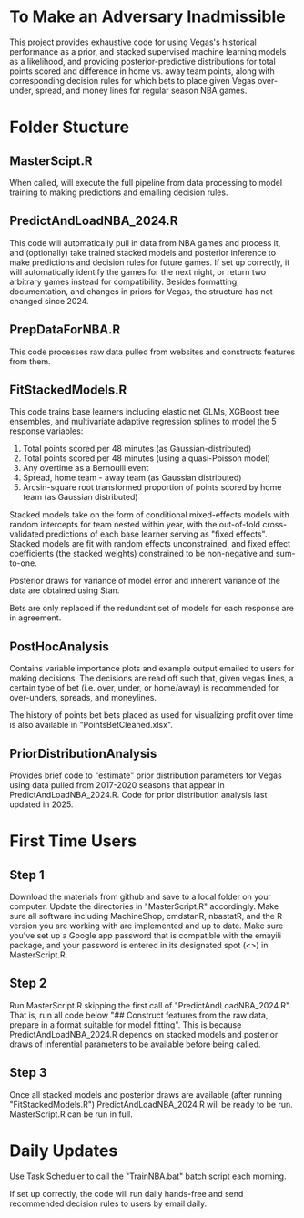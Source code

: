 # To Make an Adversary Inadmissible 
This project provides exhaustive code for using Vegas's historical performance as a prior, and stacked supervised machine learning models as a likelihood, and providing posterior-predictive distributions for total points scored and difference in home vs. away team points, along with corresponding decision rules for which bets to place given Vegas over-under, spread, and money lines for regular season NBA games.

# Folder Stucture

## MasterScipt.R 
When called, will execute the full pipeline from data processing to model training to making predictions and emailing decision rules. 

## PredictAndLoadNBA_2024.R
This code will automatically pull in data from NBA games and process it, and (optionally) take trained stacked models and posterior inference to make predictions and decision rules for future games. If set up correctly, it will automatically identify the games for the next night, or return two arbitrary games instead for compatibility. Besides formatting, documentation, and changes in priors for Vegas, the structure has not changed since 2024. 

## PrepDataForNBA.R
This code processes raw data pulled from websites and constructs features from them.

## FitStackedModels.R
This code trains base learners including elastic net GLMs, XGBoost tree ensembles, and multivariate adaptive regression splines to model the 5 response variables:
1) Total points scored per 48 minutes (as Gaussian-distributed)
2) Total points scored per 48 minutes (using a quasi-Poisson model)
3) Any overtime as a Bernoulli event 
4) Spread, home team - away team (as Gaussian distributed)
5) Arcsin-square root transformed proportion of points scored by home team (as Gaussian distributed)

Stacked models take on the form of conditional mixed-effects models with random intercepts for team nested within year, with the out-of-fold cross-validated predictions of each base learner serving as "fixed effects". Stacked models are fit with random effects unconstrained, and fixed effect coefficients (the stacked weights) constrained to be non-negative and sum-to-one.

Posterior draws for variance of model error and inherent variance of the data are obtained using Stan.

Bets are only replaced if the redundant set of models for each response are in agreement.

## PostHocAnalysis

Contains variable importance plots and example output emailed to users for making decisions. The decisions are read off such that, given vegas lines, a certain type of bet (i.e. over, under, or home/away) is recommended for over-unders, spreads, and moneylines.

The history of points bet bets placed as used for visualizing profit over time is also available in "PointsBetCleaned.xlsx". 

## PriorDistributionAnalysis

Provides brief code to "estimate" prior distribution parameters for Vegas using data pulled from 2017-2020 seasons that appear in PredictAndLoadNBA_2024.R. Code for prior distribution analysis last updated in 2025.

# First Time Users

## Step 1
Download the materials from github and save to a local folder on your computer. Update the directories in "MasterScript.R" accordingly. Make sure all software including MachineShop, cmdstanR, nbastatR, and the R version you are working with are implemented and up to date. Make sure you've set up a Google app password that is compatible with the emayili package, and your password is entered in its designated spot (<>) in MasterScript.R. 

## Step 2
Run MasterScript.R skipping the first call of "PredictAndLoadNBA_2024.R". That is, run all code below "## Construct features from the raw data, prepare in a format suitable for model fitting". This is because PredictAndLoadNBA_2024.R depends on stacked models and posterior draws of inferential parameters to be available before being called.

## Step 3
Once all stacked models and posterior draws are available (after running "FitStackedModels.R") PredictAndLoadNBA_2024.R will be ready to be run. MasterScript.R can be run in full.

# Daily Updates

Use Task Scheduler to call the "TrainNBA.bat" batch script each morning. 

If set up correctly, the code will run daily hands-free and send recommended decision rules to users by email daily. 
